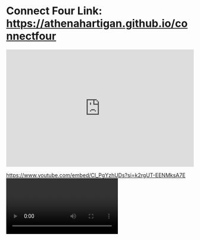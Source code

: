 # Connect Four Link: https://athenahartigan.github.io/connectfour

<iframe width = "100%" height = "8.1%" src="https://www.youtube.com/embed/Cl_PgYzhUDs?si=k2rgUT-EENMksA7E" title="YouTube video player" frameborder="0" allow="accelerometer; clipboard-write; encrypted-media; gyroscope; picture-in-picture; web-share" referrerpolicy="strict-origin-when-cross-origin" allowfullscreen></iframe>

https://www.youtube.com/embed/Cl_PgYzhUDs?si=k2rgUT-EENMksA7E<VIDEO ID>

